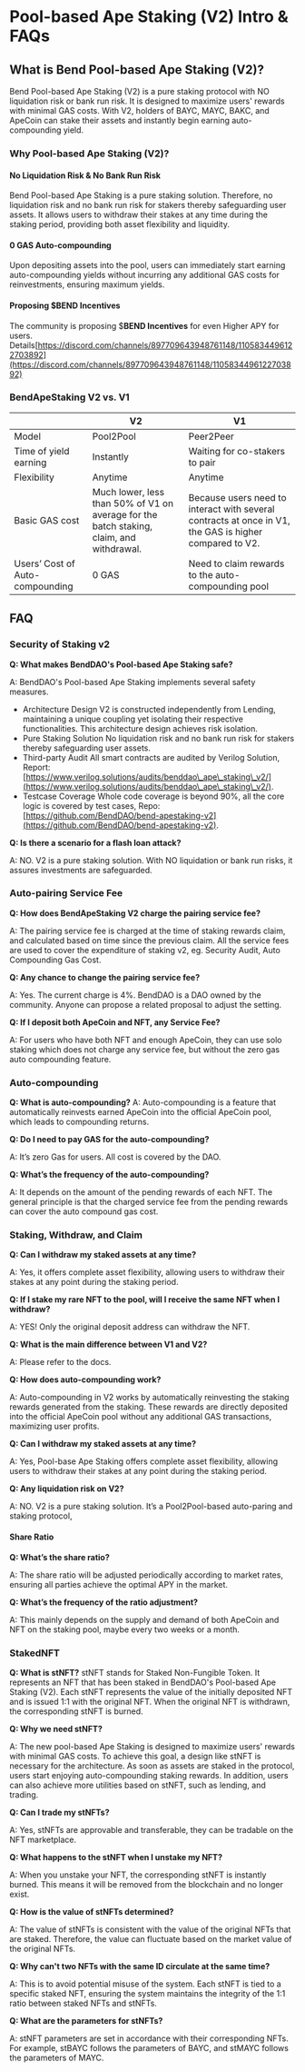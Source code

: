 # Pool-based Ape Staking (V2) Intro & FAQs

## What is Bend Pool-based Ape Staking (V2)?

Bend Pool-based Ape Staking (V2) is a pure staking protocol with NO liquidation risk or bank run risk. It is designed to maximize users' rewards with minimal GAS costs. With V2, holders of BAYC, MAYC, BAKC, and ApeCoin can stake their assets and instantly begin earning auto-compounding yield.

### Why Pool-based Ape Staking (V2)?

#### **No Liquidation Risk & No Bank Run Risk**

Bend Pool-based Ape Staking is a pure staking solution. Therefore, no liquidation risk and no bank run risk for stakers thereby safeguarding user assets. It allows users to withdraw their stakes at any time during the staking period, providing both asset flexibility and liquidity.

#### **0 GAS Auto-compounding**

Upon depositing assets into the pool, users can immediately start earning auto-compounding yields without incurring any additional GAS costs for reinvestments, ensuring maximum yields.

#### Proposing $BEND Incentives

The community is proposing $**BEND Incentives** for even Higher APY for users. Details[https://discord.com/channels/897709643948761148/1105834496122703892](https://discord.com/channels/897709643948761148/1105834496122703892)

### **BendApeStaking V2 vs. V1**

|                                 | V2                                                                                       | V1                                                                                                     |
| ------------------------------- | ---------------------------------------------------------------------------------------- | ------------------------------------------------------------------------------------------------------ |
| Model                           | Pool2Pool                                                                                | Peer2Peer                                                                                              |
| Time of yield earning           | Instantly                                                                                | Waiting for co-stakers to pair                                                                         |
| Flexibility                     | Anytime                                                                                  | Anytime                                                                                                |
| Basic GAS cost                  | Much lower, less than 50% of V1 on average for the batch staking, claim, and withdrawal. | Because users need to interact with several contracts at once in V1, the GAS is higher compared to V2. |
| Users’ Cost of Auto-compounding | 0 GAS                                                                                    | Need to claim rewards to the auto-compounding pool                                                     |

## FAQ

### Security of Staking v2

**Q: What makes BendDAO's Pool-based Ape Staking safe?**

A: BendDAO's Pool-based Ape Staking implements several safety measures.

* Architecture Design V2 is constructed independently from Lending, maintaining a unique coupling yet isolating their respective functionalities. This architecture design achieves risk isolation.
* Pure Staking Solution No liquidation risk and no bank run risk for stakers thereby safeguarding user assets.
* Third-party Audit All smart contracts are audited by Verilog Solution, Report:[https://www.verilog.solutions/audits/benddao\_ape\_staking\_v2/](https://www.verilog.solutions/audits/benddao\_ape\_staking\_v2/).
* Testcase Coverage Whole code coverage is beyond 90%, all the core logic is covered by test cases, Repo:[https://github.com/BendDAO/bend-apestaking-v2](https://github.com/BendDAO/bend-apestaking-v2).

**Q: Is there a scenario for a flash loan attack?**

A: NO. V2 is a pure staking solution. With NO liquidation or bank run risks, it assures investments are safeguarded.

### Auto-pairing Service Fee

**Q: How does BendApeStaking V2 charge the pairing service fee?**

A: The pairing service fee is charged at the time of staking rewards claim, and calculated based on time since the previous claim. All the service fees are used to cover the expenditure of staking v2, eg. Security Audit, Auto Compounding Gas Cost.

**Q: Any chance to change the pairing service fee?**

A: Yes. The current charge is 4%. BendDAO is a DAO owned by the community. Anyone can propose a related proposal to adjust the setting.

**Q: If I deposit both ApeCoin and NFT, any Service Fee?**

A: For users who have both NFT and enough ApeCoin, they can use solo staking which does not charge any service fee, but without the zero gas auto compounding feature.

### Auto-compounding

**Q: What is auto-compounding?** A: Auto-compounding is a feature that automatically reinvests earned ApeCoin into the official ApeCoin pool, which leads to compounding returns.

**Q: Do I need to pay GAS for the auto-compounding?**

A: It’s zero Gas for users. All cost is covered by the DAO.

**Q: What’s the frequency of the auto-compounding?**

A: It depends on the amount of the pending rewards of each NFT. The general principle is that the charged service fee from the pending rewards can cover the auto compound gas cost.

### Staking, Withdraw, and Claim

**Q: Can I withdraw my staked assets at any time?**

A: Yes, it offers complete asset flexibility, allowing users to withdraw their stakes at any point during the staking period.

**Q: If I stake my rare NFT to the pool, will I receive the same NFT when I withdraw?**

A: YES! Only the original deposit address can withdraw the NFT.

**Q: What is the main difference between V1 and V2?**

A: Please refer to the docs.

**Q: How does auto-compounding work?**

A: Auto-compounding in V2 works by automatically reinvesting the staking rewards generated from the staking. These rewards are directly deposited into the official ApeCoin pool without any additional GAS transactions, maximizing user profits.

**Q: Can I withdraw my staked assets at any time?**

A: Yes, Pool-base Ape Staking offers complete asset flexibility, allowing users to withdraw their stakes at any point during the staking period.

**Q: Any liquidation risk on V2?**

A: NO. V2 is a pure staking solution. It’s a Pool2Pool-based auto-paring and staking protocol,

#### Share Ratio

**Q: What’s the share ratio?**

A: The share ratio will be adjusted periodically according to market rates, ensuring all parties achieve the optimal APY in the market.

**Q: What’s the frequency of the ratio adjustment?**

A: This mainly depends on the supply and demand of both ApeCoin and NFT on the staking pool, maybe every two weeks or a month.

### StakedNFT

**Q: What is stNFT?** stNFT stands for Staked Non-Fungible Token. It represents an NFT that has been staked in BendDAO's Pool-based Ape Staking (V2). Each stNFT represents the value of the initially deposited NFT and is issued 1:1 with the original NFT. When the original NFT is withdrawn, the corresponding stNFT is burned.

**Q: Why we need stNFT?**

A: The new pool-based Ape Staking is designed to maximize users' rewards with minimal GAS costs. To achieve this goal, a design like stNFT is necessary for the architecture. As soon as assets are staked in the protocol, users start enjoying auto-compounding staking rewards. In addition, users can also achieve more utilities based on stNFT, such as lending, and trading.

**Q: Can I trade my stNFTs?**

A: Yes, stNFTs are approvable and transferable, they can be tradable on the NFT marketplace.

**Q: What happens to the stNFT when I unstake my NFT?**&#x20;

A: When you unstake your NFT, the corresponding stNFT is instantly burned. This means it will be removed from the blockchain and no longer exist.

**Q: How is the value of stNFTs determined?**&#x20;

A: The value of stNFTs is consistent with the value of the original NFTs that are staked. Therefore, the value can fluctuate based on the market value of the original NFTs.

**Q: Why can't two NFTs with the same ID circulate at the same time?**&#x20;

A: This is to avoid potential misuse of the system. Each stNFT is tied to a specific staked NFT, ensuring the system maintains the integrity of the 1:1 ratio between staked NFTs and stNFTs.

**Q: What are the parameters for stNFTs?**&#x20;

A: stNFT parameters are set in accordance with their corresponding NFTs. For example, stBAYC follows the parameters of BAYC, and stMAYC follows the parameters of MAYC.

